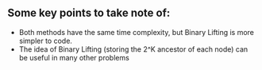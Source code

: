 ## Some key points to take note of:
- Both methods have the same time complexity, but Binary Lifting is more simpler to code.
- The idea of Binary Lifting (storing the 2^K ancestor of each node) can be useful in many other problems
